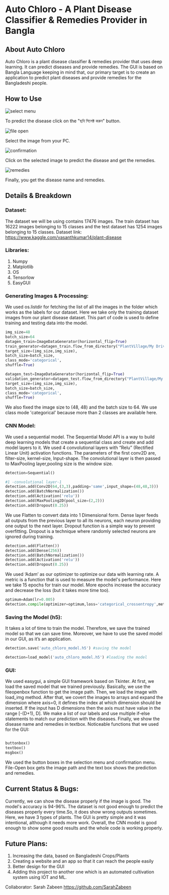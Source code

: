 # Auto Chloro - A Plant Disease Classifier & Remedies Provider in Bangla
## About Auto Chloro
Auto Chloro is a plant disease classifier & remedies provider that uses deep learning. It can predict diseases and provide remedies. The GUI is based on Bangla Language keeping in mind that, our primary target is to create an application to predict plant diseases and provide remedies for the Bangladeshi people.


## How to Use 

![select menu](images/gui1.PNG)


To predict the disease click on the "ছবি সিলেক্ট করুন" button.


![file open](images/gui2.PNG)


Select the image from your PC.


![confirmation](images/gui3.PNG)


Click on the selected image to predict the disease and get the remedies.


![remedies](images/gui4.PNG)


Finally, you get the disease name and remedies. 

## Details & Breakdown
### Dataset:
The dataset we will be using contains 17476 images. The train dataset has 16222 images belonging to 15 classes and the test dataset has 1254 images belonging to 15 classes.
Dataset link: https://www.kaggle.com/vasanthkumar14/plant-disease 
### Libraries:
1. Numpy 
2. Matplotlib
3. OS
4. Tensorlow
5. EasyGUI

### Generating Images & Processing:

We used os.listdir for fetching the list of all the images in the folder which works as the labels for our dataset. Here we take only the training dataset images from our plant disease dataset. 
This part of code is used to define training and testing data into the model.
```python
img_size=48
batch_size=64
datagen_train=ImageDataGenerator(horizontal_flip=True)
train_generator=datagen_train.flow_from_directory("PlantVillage/My Drive/train_set",
target_size=(img_size,img_size),
batch_size=batch_size,
class_mode='categorical',
shuffle=True)

datagen_test=ImageDataGenerator(horizontal_flip=True)
validation_generator=datagen_test.flow_from_directory("PlantVillage/My Drive/test_data",
target_size=(img_size,img_size),
batch_size=batch_size,
class_mode='categorical',
shuffle=True)

```
We also fixed the image size to (48, 48) and the batch size to 64. We use class mode 'categorical' because more than 2 classes are available here.

### CNN Model:

We used a sequential model. The Sequential Model API is a way to build deep learning models that create a sequential class and create and add model layers to it. We used 4 convolutional layers with “Relu” (Rectified Linear Unit) activation functions. The parameters of the first conv2D are, filter-size, kernel-size, Input-shape. The convolutional layer is then passed to MaxPooling layer,pooling size is the window size.
```python
detection=Sequential()

#1 -convolutional layer-1
detection.add(Conv2D(64,(3,3),padding='same',input_shape=(48,48,3)))
detection.add(BatchNormalization())
detection.add(Activation('relu'))
detection.add(MaxPooling2D(pool_size=(2,2)))
detection.add(Dropout(0.25))

```
We use Flatten to convert data into 1 Dimensional form. Dense layer feeds all outputs from the previous layer to all its neurons, each neuron providing one output to the next layer. Dropout function is a simple way to prevent overfitting. Dropout is a technique where randomly selected neurons are ignored during training.
```python
detection.add(Flatten())
detection.add(Dense(256))
detection.add(BatchNormalization())
detection.add(Activation('relu'))
detection.add(Dropout(0.25))

```
We used ‘Adam’ as our optimizer to optimize our data with learning rate. A metric is a function that is used to measure the model's performance. Here we take 15 epochs for train our model. More epochs increase the accuracy and decrease the loss (but it takes more time too).
```python
optimum=Adam(lr=0.005)
detection.compile(optimizer=optimum,loss='categorical_crossentropy',metrics=['accuracy'])
```
### Saving the Model (h5):

It takes a lot of time to train the model. Therefore, we save the trained model so that we can save time. Moreover, we have to use the saved model in our GUI, as it’s an application.

```python
detection.save('auto_chloro_model.h5') #saving the model
```
```python
detection=load_model('auto_chloro_model.h5') #loading the model
```

### GUI:

We used easygui, a simple GUI framework based on Tkinter. At first, we load the saved model that we trained previously. Basically, we use the fileopenbox function to get the image path. Then, we load the image with load_img method. After that, we covert the images to arrays and expand the dimension where axis=0, it defines the index at which dimension should be inserted. If the input has D dimensions then the axis must have value in the range [-(D+1), D].
We make a list of our labels and use multiple if-else statements to match our prediction with the diseases. Finally, we show the disease name and remedies in textbox.
Noticeable functions that we used for the GUI:

```python

buttonbox()
textbox()
msgbox()

```

We used the button boxes in the selection menu and confirmation menu. File-Open box gets the image path and the text box shows the prediction and remedies.

## Current Status & Bugs:

Currently, we can show the disease properly if the image is good. The model's accuracy is 94-96%. The dataset is not good enough to predict the diseases properly every time.So, it does show wrong outputs sometimes. Here, we have 3 types of plants. The GUI is pretty simple and it was intentional, although it needs more work. Overall, the CNN model is good enough to show some good results and the whole code is working properly.

## Future Plans:
1. Increasing the data, based on Bangladeshi Crops/Plants
2. Creating a website and an app so that it can reach the people easily
3. Better design for the GUI
4. Adding this project to another one which is an automated cultivation system using IOT and ML.  


Collaborator: Sarah Zabeen https://github.com/SarahZabeen
